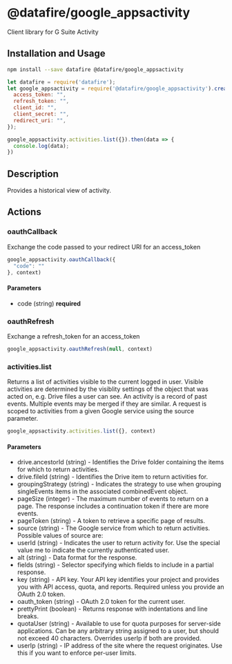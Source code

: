 # @datafire/google_appsactivity

Client library for G Suite Activity

## Installation and Usage
```bash
npm install --save datafire @datafire/google_appsactivity
```

```js
let datafire = require('datafire');
let google_appsactivity = require('@datafire/google_appsactivity').create({
  access_token: "",
  refresh_token: "",
  client_id: "",
  client_secret: "",
  redirect_uri: "",
});

google_appsactivity.activities.list({}).then(data => {
  console.log(data);
})
```

## Description
Provides a historical view of activity.

## Actions
### oauthCallback
Exchange the code passed to your redirect URI for an access_token


```js
google_appsactivity.oauthCallback({
  "code": ""
}, context)
```

#### Parameters
* code (string) **required**

### oauthRefresh
Exchange a refresh_token for an access_token


```js
google_appsactivity.oauthRefresh(null, context)
```


### activities.list
Returns a list of activities visible to the current logged in user. Visible activities are determined by the visiblity settings of the object that was acted on, e.g. Drive files a user can see. An activity is a record of past events. Multiple events may be merged if they are similar. A request is scoped to activities from a given Google service using the source parameter.


```js
google_appsactivity.activities.list({}, context)
```

#### Parameters
* drive.ancestorId (string) - Identifies the Drive folder containing the items for which to return activities.
* drive.fileId (string) - Identifies the Drive item to return activities for.
* groupingStrategy (string) - Indicates the strategy to use when grouping singleEvents items in the associated combinedEvent object.
* pageSize (integer) - The maximum number of events to return on a page. The response includes a continuation token if there are more events.
* pageToken (string) - A token to retrieve a specific page of results.
* source (string) - The Google service from which to return activities. Possible values of source are: 
* userId (string) - Indicates the user to return activity for. Use the special value me to indicate the currently authenticated user.
* alt (string) - Data format for the response.
* fields (string) - Selector specifying which fields to include in a partial response.
* key (string) - API key. Your API key identifies your project and provides you with API access, quota, and reports. Required unless you provide an OAuth 2.0 token.
* oauth_token (string) - OAuth 2.0 token for the current user.
* prettyPrint (boolean) - Returns response with indentations and line breaks.
* quotaUser (string) - Available to use for quota purposes for server-side applications. Can be any arbitrary string assigned to a user, but should not exceed 40 characters. Overrides userIp if both are provided.
* userIp (string) - IP address of the site where the request originates. Use this if you want to enforce per-user limits.

